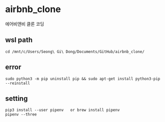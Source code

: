 # airbnb_clone
에어비앤비 클론 코딩

## wsl path
    cd /mnt/c/Users/Seong\ Gi\ Dong/Documents/GitHub/airbnb_clone/

## error
    sudo python3 -m pip uninstall pip && sudo apt-get install python3-pip --reinstall

## setting
    pip3 install --user pipenv   or brew install pipenv    
    pipenv --three